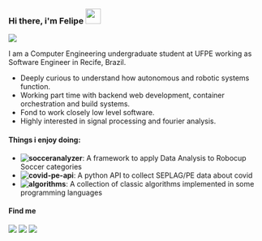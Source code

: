 ### Hi there, i'm Felipe <img src="https://raw.githubusercontent.com/MartinHeinz/MartinHeinz/master/wave.gif" width="30px">

![](https://shields-io-visitor-counter.herokuapp.com/badge?page=fnalmeidap.fnalmeidap&label=Visitors&labelColor=000000&logo=GitHub&logoColor=FFFFFF&color=1D70B8&style=for-the-badge)

I am a Computer Engineering undergraduate student at UFPE working as Software Engineer in Recife, Brazil.

- Deeply curious to understand how autonomous and robotic systems function.
- Working part time with backend web development, container orchestration and build systems. 
- Fond to work closely low level software.
- Highly interested in signal processing and fourier analysis.
#### Things i enjoy doing:
- **![socceranalyzer](https://github.com/robocin/SoccerAnalyzer)**: A framework to apply Data Analysis to Robocup Soccer categories
- **![covid-pe-api](https://github.com/fnalmeidap/covid-pe-api)**: A python API to collect SEPLAG/PE data about covid
- **![algorithms](https://github.com/fnalmeidap/Algorithms)**: A collection of classic algorithms implemented in some programming languages

#### Find me
[![](https://img.shields.io/badge/-LeetCode-FFA116?style=for-the-badge&logo=LeetCode&logoColor=black)](https://leetcode.com/fnalmeidap/)
[![](https://img.shields.io/badge/Medium-12100E?style=for-the-badge&logo=medium&logoColor=white)](https://fnap.medium.com/)
[![](https://img.shields.io/badge/LinkedIn-0077B5?style=for-the-badge&logo=linkedin&logoColor=white)](https://www.linkedin.com/in/fnap/)
